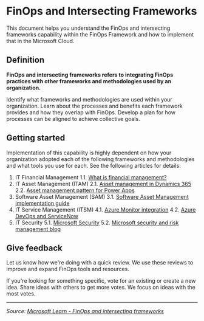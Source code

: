 # FinOps and Intersecting Frameworks

This document helps you understand the FinOps and intersecting frameworks capability within the FinOps Framework and how to implement that in the Microsoft Cloud.

## Definition

**FinOps and intersecting frameworks refers to integrating FinOps practices with other frameworks and methodologies used by an organization.**

Identify what frameworks and methodologies are used within your organization. Learn about the processes and benefits each framework provides and how they overlap with FinOps. Develop a plan for how processes can be aligned to achieve collective goals.

## Getting started

Implementation of this capability is highly dependent on how your organization adopted each of the following frameworks and methodologies and what tools you use for each. See the following articles for details:

1. IT Financial Management
   1.1. [What is financial management?](https://www.microsoft.com/dynamics-365/topics/finance/what-is-financial-management)
2. IT Asset Management (ITAM)
   2.1. [Asset management in Dynamics 365](/en-us/dynamics365/supply-chain/asset-management/)
   2.2. [Asset management pattern for Power Apps](/en-us/power-apps/guidance/patterns/asset-management-pattern)
3. Software Asset Management (SAM)
   3.1. [Software Asset Management implementation guide](https://www.microsoft.com/download/details.aspx?id=31382)
4. IT Service Management (ITSM)
   4.1. [Azure Monitor integration](/en-us/azure/azure-monitor/alerts/itsmc-overview)
   4.2. [Azure DevOps and ServiceNow](/en-us/azure/devops/pipelines/release/approvals/servicenow)
5. IT Security
   5.1. [Microsoft Security](https://www.microsoft.com/security)
   5.2. [Microsoft security and risk management blog](https://www.microsoft.com/insidetrack/blog/security)

## Give feedback

Let us know how we're doing with a quick review. We use these reviews to improve and expand FinOps tools and resources.

If you're looking for something specific, vote for an existing or create a new idea. Share ideas with others to get more votes. We focus on ideas with the most votes.

---

_Source: [Microsoft Learn - FinOps and intersecting frameworks](https://learn.microsoft.com/en-us/cloud-computing/finops/framework/manage/intersecting-disciplines)_
